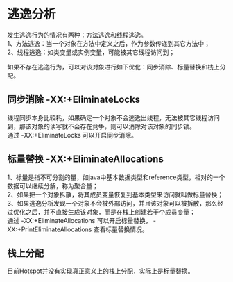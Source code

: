 # 逃逸分析
发生逃逸行为的情况有两种：方法逃逸和线程逃逸。  
1、方法逃逸：当一个对象在方法中定义之后，作为参数传递到其它方法中；  
2、线程逃逸：如类变量或实例变量，可能被其它线程访问到；  

如果不存在逃逸行为，可以对该对象进行如下优化：同步消除、标量替换和栈上分配。

## 同步消除 -XX:+EliminateLocks
线程同步本身比较耗，如果确定一个对象不会逃逸出线程，无法被其它线程访问到，那该对象的读写就不会存在竞争，则可以消除对该对象的同步锁。  
通过 -XX:+EliminateLocks 可以开启同步消除。

## 标量替换  -XX:+EliminateAllocations
1、标量是指不可分割的量，如java中基本数据类型和reference类型，相对的一个数据可以继续分解，称为聚合量；  
2、如果把一个对象拆散，将其成员变量恢复到基本类型来访问就叫做标量替换；  
3、如果逃逸分析发现一个对象不会被外部访问，并且该对象可以被拆散，那么经过优化之后，并不直接生成该对象，而是在栈上创建若干个成员变量；  
通过 -XX:+EliminateAllocations 可以开启标量替换， -XX:+PrintEliminateAllocations 查看标量替换情况。  

## 栈上分配
目前Hotspot并没有实现真正意义上的栈上分配，实际上是标量替换。  
